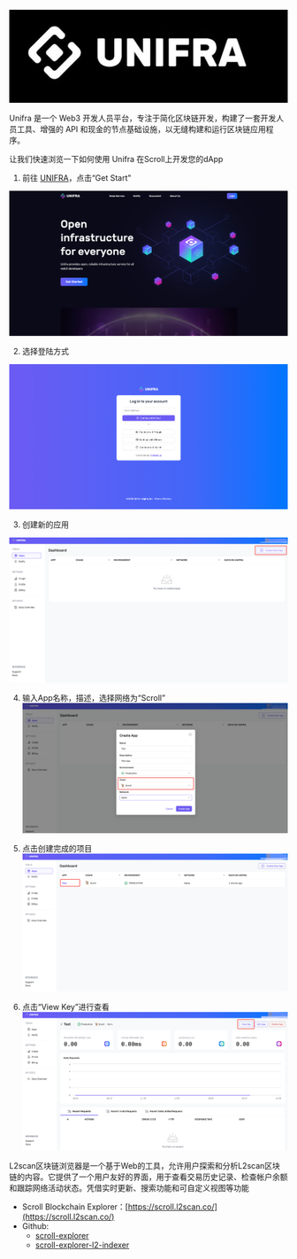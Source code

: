 ![](img/unifra_banner.png)

Unifra 是一个 Web3 开发人员平台，专注于简化区块链开发，构建了一套开发人员工具、增强的 API 和现金的节点基础设施，以无缝构建和运行区块链应用程序。

让我们快速浏览一下如何使用 Unifra 在Scroll上开发您的dApp

1. 前往 [UNIFRA](https://www.unifra.io/)，点击“Get Start"

![](img/unifra1.png)

2. 选择登陆方式

![](img/unifra2.png)

3. 创建新的应用

![](img/unifra3.png)

4. 输入App名称，描述，选择网络为“Scroll”
![](img/unifra4.png)


5. 点击创建完成的项目
![](img/unifra5.png)

6. 点击“View Key”进行查看
![](img/unifra6.png)



L2scan区块链浏览器是一个基于Web的工具，允许用户探索和分析L2scan区块链的内容。它提供了一个用户友好的界面，用于查看交易历史记录、检查帐户余额和跟踪网络活动状态。凭借实时更新、搜索功能和可自定义视图等功能

- Scroll Blockchain Explorer：[https://scroll.l2scan.co/](https://scroll.l2scan.co/)
- Github: 
	- [scroll-explorer](https://github.com/unifra20/scroll-explorer)
	- [scroll-explorer-l2-indexer](https://github.com/unifra20/scroll-explorer-l2-indexer)

